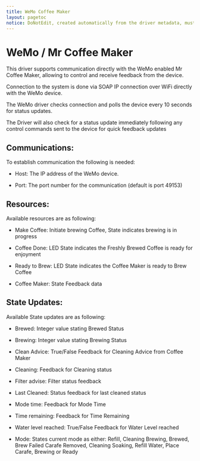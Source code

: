```yaml
---
title: WeMo Coffee Maker
layout: pagetoc
notice: DoNotEdit, created automatically from the driver metadata, must be updated on the driver itself
---
```

WeMo / Mr Coffee Maker 
========================= 

This driver supports communication directly with the WeMo enabled Mr Coffee Maker, allowing to control and receive feedback from the device. 

Connection to the system is done via SOAP IP connection over WiFi directly with the WeMo device. 

The WeMo driver checks connection and polls the device every 10 seconds for status updates. 

The Driver will also check for a status update immediately following any control commands sent to the device for quick feedback updates 


Communications:
---------------

To establish communication the following is needed: 

 - Host: The IP address of the WeMo device. 

 - Port: The port number for the communication (default is port 49153) 




Resources:
---------------

Available resources are as following: 

 - Make Coffee: Initiate brewing Coffee, State indicates brewing is in progress

 - Coffee Done: LED State indicates the Freshly Brewed Coffee is ready for enjoyment

 - Ready to Brew: LED State indicates the Coffee Maker is ready to Brew Coffee

 - Coffee Maker: State Feedback data


State Updates: 
---------------

Available State updates are as following:

 - Brewed: Integer value stating Brewed Status 


 - Brewing: Integer value stating Brewing Status


 - Clean Advice: True/False Feedback for Cleaning Advice from Coffee Maker


 - Cleaning: Feedback for Cleaning status 


 - Filter advise: Filter status feedback


 - Last Cleaned: Status feedback for last cleaned status


 - Mode time: Feedback for Mode Time


 - Time remaining: Feedback for Time Remaining


 - Water level reached: True/False Feedback for Water Level reached


 - Mode: States current mode as either: Refill, Cleaning Brewing, Brewed, Brew Failed Carafe Removed, Cleaning Soaking, Refill Water, Place Carafe, Brewing or Ready
